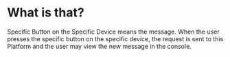 
# What is that?
Specific Button on the Specific Device means the message.
When the user presses the specific button on the specific device, the request is sent to this Platform and the user 
may view the new message in the console.